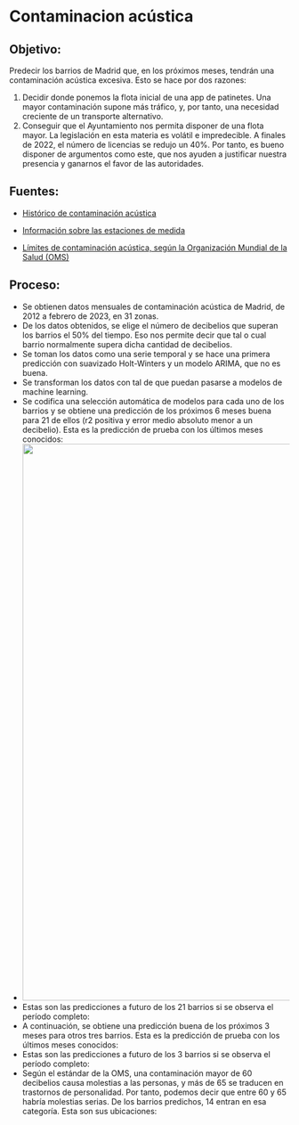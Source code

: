 # Contaminacion acústica

## Objetivo:
Predecir los barrios de Madrid que, en los próximos meses, tendrán una contaminación acústica excesiva. Esto se hace por dos razones:
1. Decidir donde ponemos la flota inicial de una app de patinetes. Una mayor contaminación supone más tráfico, y, por tanto, una necesidad creciente de un transporte alternativo.
2. Conseguir que el Ayuntamiento nos permita disponer de una flota mayor. La legislación en esta materia es volátil e impredecible. A finales de 2022, el número de licencias se redujo un 40%. Por tanto, es bueno disponer de argumentos como este, que nos ayuden a justificar nuestra presencia y ganarnos el favor de las autoridades.

## Fuentes:
- [Histórico de contaminación acústica](https://datos.madrid.es/portal/site/egob/menuitem.c05c1f754a33a9fbe4b2e4b284f1a5a0/?vgnextoid=2ec892874870b410VgnVCM1000000b205a0aRCRD&vgnextchannel=374512b9ace9f310VgnVCM100000171f5a0aRCRD&vgnextfmt=default)

- [Información sobre las estaciones de medida](https://datos.gob.es/en/catalogo/l01280796-contaminacion-acustica-estaciones-de-medida)

- [Límites de contaminación acústica, según la Organización Mundial de la Salud (OMS)](https://madridsalud.es/el-ruido-el-intruso-silencioso/)

## Proceso:
-	Se obtienen datos mensuales de contaminación acústica de Madrid, de 2012 a febrero de 2023, en 31 zonas.
-	De los datos obtenidos, se elige el número de decibelios que superan los barrios el 50% del tiempo. Eso nos permite decir que tal o cual barrio normalmente supera dicha cantidad de decibelios.
-	Se toman los datos como una serie temporal y se hace una primera predicción con suavizado Holt-Winters y un modelo ARIMA, que no es buena.
-	Se transforman los datos con tal de que puedan pasarse a modelos de machine learning.
-	Se codifica una selección automática de modelos para cada uno de los barrios y se obtiene una predicción de los próximos 6 meses buena para 21 de ellos (r2 positiva y error medio absoluto menor a un decibelio). Esta es la predicción de prueba con los últimos meses conocidos:
-	<img src="/Contaminacion_acustica/tree/main/src/data/images/1.png" width="1000">
-	Estas son las predicciones a futuro de los 21 barrios si se observa el período completo:
-	A continuación, se obtiene una predicción buena de los próximos 3 meses para otros tres barrios. Esta es la predicción de prueba con los últimos meses conocidos:
-	Estas son las predicciones a futuro de los 3 barrios si se observa el período completo:
-	Según el estándar de la OMS, una contaminación mayor de 60 decibelios causa molestias a las personas, y más de 65 se traducen en trastornos de personalidad. Por tanto, podemos decir que entre 60 y 65 habría molestias serias. De los barrios predichos, 14 entran en esa categoría. Esta son sus ubicaciones:
